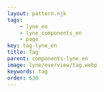 ```yaml
---
layout: pattern.njk
tags: 
    - lyne_en
    - lyne_components_en
    - page
key: tag-lyne_en
title: Tag
parent: components-lyne_en
image: lyne/overview/tag.webp
keywords: tag
order: 630
---
```

